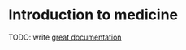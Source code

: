 # Introduction to medicine

TODO: write [great documentation](http://jacobian.org/writing/what-to-write/)
